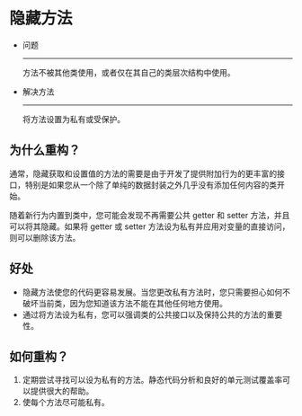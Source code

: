 # 隐藏方法

<div class="grid cards" markdown>

- 问题

    ---

    方法不被其他类使用，或者仅在其自己的类层次结构中使用。

- 解决方法

    ---

    将方法设置为私有或受保护。

</div>

## 为什么重构？

通常，隐藏获取和设置值的方法的需要是由于开发了提供附加行为的更丰富的接口，特别是如果您从一个除了单纯的数据封装之外几乎没有添加任何内容的类开始。

随着新行为内置到类中，您可能会发现不再需要公共 getter 和 setter 方法，并且可以将其隐藏。如果将 getter 或 setter 方法设为私有并应用对变量的直接访问，则可以删除该方法。

## 好处

- 隐藏方法使您的代码更容易发展。当您更改私有方法时，您只需要担心如何不破坏当前类，因为您知道该方法不能在其他任何地方使用。
- 通过将方法设为私有，您可以强调类的公共接口以及保持公共的方法的重要性。

## 如何重构？

1. 定期尝试寻找可以设为私有的方法。静态代码分析和良好的单元测试覆盖率可以提供很大的帮助。
2. 使每个方法尽可能私有。
